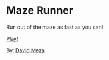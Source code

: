 # Maze Runner

Run out of the maze as fast as you can!

[Play!](https://rawgit.com/david-meza/maze-runner/master/maze.html)

By: [David Meza](https://github.com/david-meza/)
